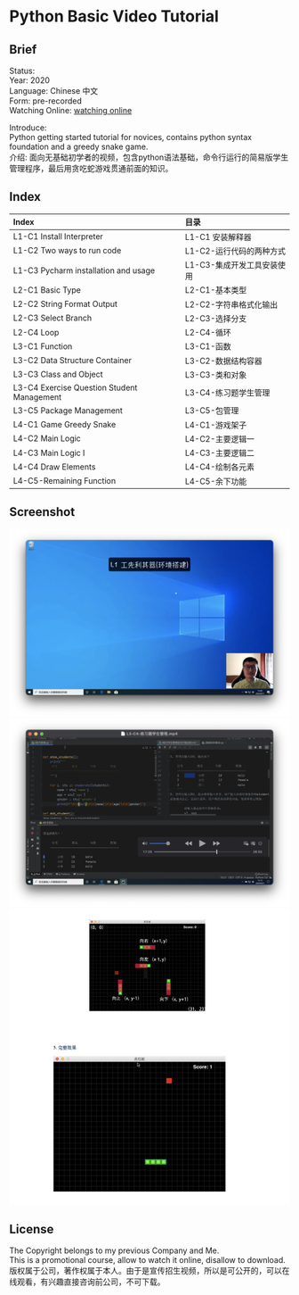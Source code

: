 Python Basic Video Tutorial 
===
## Brief
Status:  
Year: 2020  
Language: Chinese 中文  
Form: pre-recorded  
Watching Online:  [watching online](https://buckets.zyzypy.com/python_basic/)  

Introduce:  
Python getting started tutorial for novices, contains python syntax foundation and a greedy snake game.  
介绍: 
面向无基础初学者的视频，包含python语法基础，命令行运行的简易版学生管理程序，最后用贪吃蛇游戏贯通前面的知识。


## Index  

| Index                                      | 目录                      |
|:-------------------------------------------|:------------------------|              
| L1-C1 Install Interpreter                  | L1-C1 安装解释器           |  
| L1-C2 Two ways to run code                 | L1-C2-运行代码的两种方式       |  
| L1-C3 Pycharm installation and usage       | L1-C3-集成开发工具安装使用      |  
| L2-C1 Basic Type                           | L2-C1-基本类型            |  
| L2-C2 String Format Output                 | L2-C2-字符串格式化输出        |  
| L2-C3 Select Branch                        | L2-C3-选择分支            |  
| L2-C4 Loop                                 | L2-C4-循环              |  
| L3-C1 Function                             | L3-C1-函数              |  
| L3-C2 Data Structure Container             | L3-C2-数据结构容器          |  
| L3-C3 Class and Object                     | L3-C3-类和对象            |  
| L3-C4 Exercise Question Student Management | L3-C4-练习题学生管理         |  
| L3-C5 Package Management                   | L3-C5-包管理             |  
| L4-C1 Game Greedy Snake                    | L4-C1-游戏架子            |  
| L4-C2 Main Logic                           | L4-C2-主要逻辑一           |  
| L4-C3 Main Logic I                         | L4-C3-主要逻辑二           |  
| L4-C4 Draw Elements                        | L4-C4-绘制各元素           |  
| L4-C5-Remaining Function                   | L4-C5-余下功能            |  


## Screenshot
![1](./README_IMG/1.png)
![2](./README_IMG/2.png)
![3](./README_IMG/3.png)

## License
The Copyright belongs to my previous Company and Me.  
This is a promotional course, allow to watch it online, disallow to download.  
版权属于公司，著作权属于本人。由于是宣传招生视频，所以是可公开的，可以在线观看，有兴趣直接咨询前公司，不可下载。